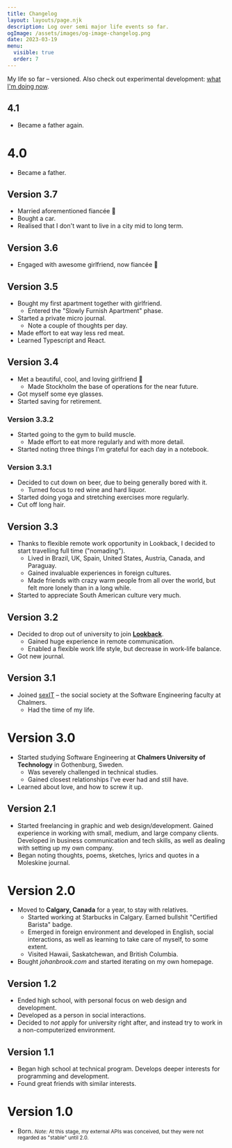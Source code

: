 ```yaml
---
title: Changelog
layout: layouts/page.njk
description: Log over semi major life events so far.
ogImage: /assets/images/og-image-changelog.png
date: 2023-03-19
menu:
  visible: true
  order: 7
---
```


<p class="measure">
My life so far – versioned. Also check out experimental development: <a href="/now">what I'm doing now</a>.
</p>

## 4.1

- Became a father again.

# 4.0

- Became a father.

## Version 3.7

- Married aforementioned fiancée 🌷
- Bought a car.
- Realised that I don't want to live in a city mid to long term.

## Version 3.6

- Engaged with awesome girlfriend, now fiancée 💍

## Version 3.5

- Bought my first apartment together with girlfriend.
  - Entered the "Slowly Furnish Apartment" phase.
- Started a private micro journal.
  - Note a couple of thoughts per day.
- Made effort to eat way less red meat.
- Learned Typescript and React.

## Version 3.4

- Met a beautiful, cool, and loving girlfriend 🌻
  - Made Stockholm the base of operations for the near future.
- Got myself some eye glasses.
- Started saving for retirement.

### Version 3.3.2

- Started going to the gym to build muscle.
  - Made effort to eat more regularly and with more detail.
- Started noting three things I'm grateful for each day in a notebook.

### Version 3.3.1

- Decided to cut down on beer, due to being generally bored with it.
  - Turned focus to red wine and hard liquor.
- Started doing yoga and stretching exercises more regularly.
- Cut off long hair.

## Version 3.3

- Thanks to flexible remote work opportunity in Lookback, I decided to start travelling full time
  ("nomading").
  - Lived in Brazil, UK, Spain, United States, Austria, Canada, and Paraguay.
  - Gained invaluable experiences in foreign cultures.
  - Made friends with crazy warm people from all over the world, but felt more lonely than in a long
    while.
- Started to appreciate South American culture very much.

## Version 3.2

- Decided to drop out of university to join [**Lookback**](http://lookback.io).
  - Gained huge experience in remote communication.
  - Enabled a flexible work life style, but decrease in work-life balance.
- Got new journal.

## Version 3.1

- Joined [sexIT](http://sexit.chalmers.it) – the social society at the Software Engineering faculty
  at Chalmers.
  - Had the time of my life.

# Version 3.0

- Started studying Software Engineering at **Chalmers University of Technology** in Gothenburg,
  Sweden.
  - Was severely challenged in technical studies.
  - Gained closest relationships I've ever had and still have.
- Learned about love, and how to screw it up.

## Version 2.1

- Started freelancing in graphic and web design/development. Gained experience in working with
  small, medium, and large company clients. Developed in business communication and tech skills, as
  well as dealing with setting up my own company.
- Began noting thoughts, poems, sketches, lyrics and quotes in a Moleskine journal.

# Version 2.0

- Moved to **Calgary, Canada** for a year, to stay with relatives.
  - Started working at Starbucks in Calgary. Earned bullshit "Certified Barista" badge.
  - Emerged in foreign environment and developed in English, social interactions, as well as
    learning to take care of myself, to some extent.
  - Visited Hawaii, Saskatchewan, and British Columbia.
- Bought _johanbrook.com_ and started iterating on my own homepage.

## Version 1.2

- Ended high school, with personal focus on web design and development.
- Developed as a person in social interactions.
- Decided to _not_ apply for university right after, and instead try to work in a non-computerized
  environment.

## Version 1.1

- Began high school at technical program. Develops deeper interests for programming and development.
- Found great friends with similar interests.

# Version 1.0

- Born. <small class="muted"><em>Note:</em> At this stage, my external APIs was conceived, but they
  were not regarded as "stable" until 2.0.</small>
